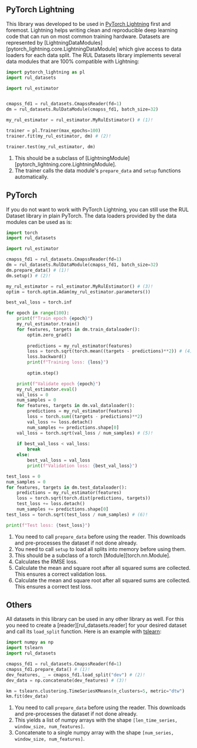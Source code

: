 ## PyTorch Lightning

This library was developed to be used in [PyTorch Lightning](https://pytorch-lightning.readthedocs.io/en/stable/) first and foremost.
Lightning helps writing clean and reproducible deep learning code that can run on most common training hardware.
Datasets are represented by [LightningDataModules][pytorch_lightning.core.LightningDataModule] which give access to data loaders for each data split.
The RUL Datasets library implements several data modules that are 100% compatible with Lightning:

```python
import pytorch_lightning as pl
import rul_datasets

import rul_estimator


cmapss_fd1 = rul_datasets.CmapssReader(fd=1)
dm = rul_datasets.RulDataModule(cmapss_fd1, batch_size=32)

my_rul_estimator = rul_estimator.MyRulEstimator() # (1)!

trainer = pl.Trainer(max_epochs=100)
trainer.fit(my_rul_estimator, dm) # (2)!

trainer.test(my_rul_estimator, dm)
```

1. This should be a subclass of [LightningModule][pytorch_lightning.core.LightningModule].
2. The trainer calls the data module's `prepare_data` and `setup` functions automatically.

## PyTorch

If you do not want to work with PyTorch Lightning, you can still use the RUL Dataset library in plain PyTorch.
The data loaders provided by the data modules can be used as is:

```python
import torch
import rul_datasets

import rul_estimator

cmapss_fd1 = rul_datasets.CmapssReader(fd=1)
dm = rul_datasets.RulDataModule(cmapss_fd1, batch_size=32)
dm.prepare_data() # (1)!
dm.setup() # (2)!

my_rul_estimator = rul_estimator.MyRulEstimator() # (3)!
optim = torch.optim.Adam(my_rul_estimator.parameters())

best_val_loss = torch.inf

for epoch in range(100):
    print(f"Train epoch {epoch}")
    my_rul_estimator.train()
    for features, targets in dm.train_dataloader():
        optim.zero_grad()
        
        predictions = my_rul_estimator(features)
        loss = torch.sqrt(torch.mean((targets - predictions)**2)) # (4)!
        loss.backward()
        print(f"Training loss: {loss}")
        
        optim.step()

    print(f"Validate epoch {epoch}")
    my_rul_estimator.eval()
    val_loss = 0
    num_samples = 0
    for features, targets in dm.val_dataloader():
        predictions = my_rul_estimator(features)
        loss = torch.sum((targets - predictions)**2)
        val_loss += loss.detach()
        num_samples += predictions.shape[0]
    val_loss = torch.sqrt(val_loss / num_samples) # (5)!
        
    if best_val_loss < val_loss:
        break
    else:
        best_val_loss = val_loss
        print(f"Validation loss: {best_val_loss}")

test_loss = 0
num_samples = 0
for features, targets in dm.test_dataloader():
    predictions = my_rul_estimator(features)
    loss = torch.sqrt(torch.dist(predictions, targets))
    test_loss += loss.detach()
    num_samples += predictions.shape[0]
test_loss = torch.sqrt(test_loss / num_samples) # (6)!

print(f"Test loss: {test_loss}")
```

1. You need to call `prepare_data` before using the reader. This downloads and pre-processes the dataset if not done already.
2. You need to call `setup` to load all splits into memory before using them.
3. This should be a subclass of a torch [Module][torch.nn.Module].
4. Calculates the RMSE loss.
5. Calculate the mean and square root after all squared sums are collected. This ensures a correct validation loss.
6. Calculate the mean and square root after all squared sums are collected. This ensures a correct test loss.

## Others

All datasets in this library can be used in any other library as well.
For this you need to create a [reader][rul_datasets.reader] for your desired dataset and call its `load_split` function.
Here is an example with [tslearn](https://tslearn.readthedocs.io/en/stable/):

```python
import numpy as np
import tslearn
import rul_datasets

cmapss_fd1 = rul_datasets.CmapssReader(fd=1)
cmapss_fd1.prepare_data() # (1)!
dev_features, _ = cmapss_fd1.load_split("dev") # (2)!
dev_data = np.concatenate(dev_features) # (3)!

km = tslearn.clustering.TimeSeriesKMeans(n_clusters=5, metric="dtw")
km.fit(dev_data)
```

1. You need to call `prepare_data` before using the reader. This downloads and pre-processes the dataset if not done already.
2. This yields a list of numpy arrays with the shape `[len_time_series, window_size, num_features]`.
3. Concatenate to a single numpy array with the shape `[num_series, window_size, num_features]`.
